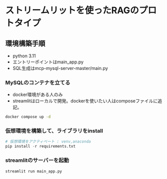 # ストリームリットを使ったRAGのプロトタイプ

## 環境構築手順
- python 3.11
- エントリーポイントはmain_app.py
- SQL生成はmcp-mysql-server-master/main.py

### MySQLのコンテナを立てる
- docker環境がある人のみ
- streamlitはローカルで開発。dockerを使いたい人はcomposeファイルに追記。
```bash
docker compose up -d
```

### 仮想環境を構築して、ライブラリをinstall
```python
# 仮想環境をアクティベート : venv,anaconda
pip install -r requirements.txt
```

### streamlitのサーバーを起動
```python
streamlit run main_app.py
```